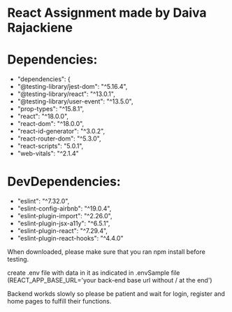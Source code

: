 # React Assignment made by Daiva Rajackiene

# Dependencies:

- "dependencies": {
- "@testing-library/jest-dom": "^5.16.4",
- "@testing-library/react": "^13.0.1",
- "@testing-library/user-event": "^13.5.0",
- "prop-types": "^15.8.1",
- "react": "^18.0.0",
- "react-dom": "^18.0.0",
- "react-id-generator": "^3.0.2",
- "react-router-dom": "^5.3.0",
- "react-scripts": "5.0.1",
- "web-vitals": "^2.1.4"

# DevDependencies:

- "eslint": "^7.32.0",
- "eslint-config-airbnb": "^19.0.4",
- "eslint-plugin-import": "^2.26.0",
- "eslint-plugin-jsx-a11y": "^6.5.1",
- "eslint-plugin-react": "^7.29.4",
- "eslint-plugin-react-hooks": "^4.4.0"

When downloaded, please make sure that you ran npm install before testing.

create .env file with data in it as indicated in .envSample file (REACT_APP_BASE_URL='your back-end base url without / at the end')

Backend workds slowly so please be patient and wait for login, register and home pages to fulfill their functions.
